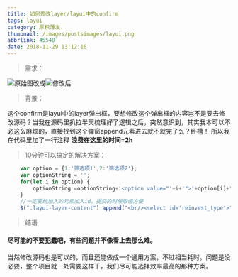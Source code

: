 ```yaml
---
title: 如何修改layer/layui中的confirm
tags: layui
category: 厚积薄发
thumbnail: /images/postsimages/layui.png
abbrlink: 45548
date: 2018-11-29 13:12:16
---
```


> 需求：

![原始图](https://kengdie.oss-cn-shanghai.aliyuncs.com/QQ01.png)改成![修改后](https://kengdie.oss-cn-shanghai.aliyuncs.com/QQ02.png)

> 背景：

这个confirm是layui中的layer弹出框，要想修改这个弹出框的内容岂不是要去修改源码？当我在源码里扒拉半天梳理好了逻辑之后，突然意识到，其实我本可以不必这么麻烦的，直接找到这个弹窗append元素进去就不就完了么？卧槽！
所以我在代码里加了一行注释 **浪费在这里的时间=2h**

> 10分钟可以搞定的解决方案：

```javascript
    var option = {1:'筛选项1',2:'筛选项2'};
    var optionString = '';
    for(let i in option) {
        optionString =optionString+'<option value="'+i+'">'+option[i]+"</option>";
    }
    //一定要给加入的元素加入id，提交的时候取值方便
    $(".layui-layer-content").append("<br/><select id='reinvest_type'>"+optionString+"</select>");


```

> 结语 

#### 尽可能的不要犯蠢吧，有些问题并不像看上去那么难。

当然修改源码也是可以的，而且还能做成一个通用方案，不过相当耗时。问题是没必要，整个项目就一处需要这样干，我们尽可能选择效率最高的那种方案。
